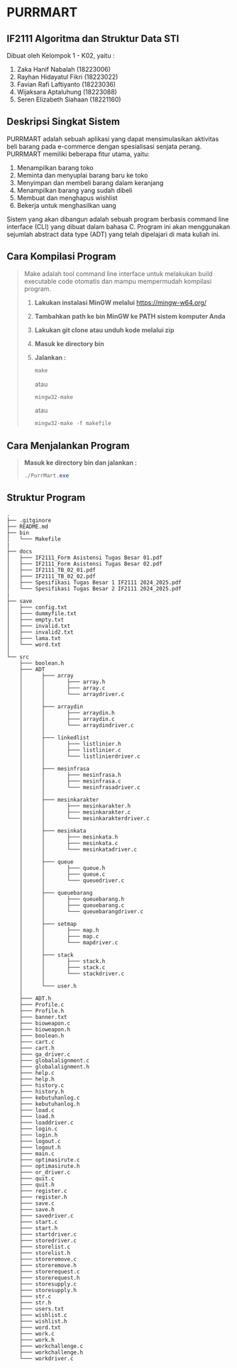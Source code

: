 # PURRMART
## IF2111 Algoritma dan Struktur Data STI

Dibuat oleh Kelompok 1 - K02, yaitu :

1. Zaka Hanif Nabalah (18223006)
2. Rayhan Hidayatul Fikri (18223022)
3. Favian Rafi Laftiyanto (18223036)
4. Wijaksara Aptaluhung (18223088)
5. Seren Elizabeth Siahaan (18221160)

## Deskripsi Singkat Sistem
PURRMART adalah sebuah aplikasi yang dapat mensimulasikan aktivitas beli barang pada e-commerce dengan spesialisasi senjata perang. PURRMART memiliki beberapa fitur utama, yaitu:
1. Menampilkan barang toko
2. Meminta dan menyuplai barang baru ke toko
3. Menyimpan dan membeli barang dalam keranjang
4. Menampilkan barang yang sudah dibeli
5. Membuat dan menghapus wishlist
6. Bekerja untuk menghasilkan uang

Sistem yang akan dibangun adalah sebuah program berbasis command line interface (CLI) yang dibuat dalam bahasa C. Program ini akan menggunakan sejumlah abstract data type (ADT) yang telah dipelajari di mata kuliah ini.

## Cara Kompilasi Program
>    Make adalah tool command line interface untuk melakukan build executable code otomatis dan mampu mempermudah kompilasi program.
> 1. **Lakukan instalasi MinGW melalui** https://mingw-w64.org/
> 2. **Tambahkan path ke bin MinGW ke PATH sistem komputer Anda**
> 3. **Lakukan git clone atau unduh kode melalui zip**
> 3. **Masuk ke directory bin**
> 5. **Jalankan :**
>
>    ```powershell
>    make
>    ```
>    atau
>    ```powershell
>    mingw32-make
>    ```
>    atau
>    ```powershell
>    mingw32-make -f makefile
>    ```

## Cara Menjalankan Program
> **Masuk ke directory bin dan jalankan :**
>
> ```powershell
> ./PurrMart.exe
> ```

## Struktur Program
```
.
├── .gitginore
├── README.md
├── bin
│   └─── Makefile  
|
├── docs
│   ├─── IF2111_Form Asistensi Tugas Besar 01.pdf			    
│   ├─── IF2111_Form Asistensi Tugas Besar 02.pdf
│   ├─── IF2111_TB_02_01.pdf			    
│   ├─── IF2111_TB_02_02.pdf
│   ├─── Spesifikasi Tugas Besar 1 IF2111 2024_2025.pdf     
│   └─── Spesifikasi Tugas Besar 2 IF2111 2024_2025.pdf
|
├── save
│   ├─── config.txt 			    
│   ├─── dummyfile.txt
│   ├─── empty.txt 			     
│   ├─── invalid.txt	
│   ├─── invalid2.txt
│   ├─── lama.txt					     
│   └─── word.txt                     
│ 
└── src
    ├─── boolean.h
    ├─── ADT
    │      ├─── array
    │      │       ├─── array.h
    │      │       ├─── array.c    
    │      │       └─── arraydriver.c
    │      │
    │      ├─── arraydin
    │      │       ├─── arraydin.h
    │      │       ├─── arraydin.c
    │      │       └─── arraydindriver.c
    │      │
    │      ├─── linkedlist
    │      │       ├─── listlinier.h
    │      │       ├─── listlinier.c
    │      │       └─── listlinierdriver.c
    │      │
    │      ├─── mesinfrasa
    │      │       ├─── mesinfrasa.h
    │      │       ├─── mesinfrasa.c
    │      │       └─── mesinfrasadriver.c
    │      │
    │      ├─── mesinkarakter
    │      │       ├─── mesinkarakter.h
    │      │       ├─── mesinkarakter.c
    │      │       └─── mesinkarakterdriver.c
    │      │
    │      ├─── mesinkata
    │      │       ├─── mesinkata.h
    │      │       ├─── mesinkata.c
    │      │       └─── mesinkatadriver.c
    │      │
    │      ├─── queue
    │      │       ├─── queue.h
    │      │       ├─── queue.c
    │      │       └─── queuedriver.c
    │      │
    │      ├─── queuebarang
    │      │       ├─── queuebarang.h
    │      │       ├─── queuebarang.c
    │      │       └─── queuebarangdriver.c
    │      │
    │      ├─── setmap
    │      │       ├─── map.h
    │      │       ├─── map.c
    │      │       └─── mapdriver.c
    │      │
    │      ├─── stack
    │      │       ├─── stack.h
    │      │       ├─── stack.c
    │      │       └─── stackdriver.c
    │      │
    │      └─── user.h
    │
    ├─── ADT.h
    ├─── Profile.c
    ├─── Profile.h
    ├─── banner.txt
    ├─── bioweapon.c
    ├─── bioweapon.h
    ├─── boolean.h
    ├─── cart.c
    ├─── cart.h
    ├─── ga_driver.c
    ├─── globalalignment.c
    ├─── globalalignment.h
    ├─── help.c
    ├─── help.h
    ├─── history.c
    ├─── history.h
    ├─── kebutuhanlog.c
    ├─── kebutuhanlog.h
    ├─── load.c
    ├─── load.h
    ├─── loaddriver.c
    ├─── login.c
    ├─── login.h
    ├─── logout.c
    ├─── logout.h
    ├─── main.c
    ├─── optimasirute.c
    ├─── optimasirute.h
    ├─── or_driver.c
    ├─── quit.c
    ├─── quit.h
    ├─── register.c
    ├─── register.h
    ├─── save.c
    ├─── save.h
    ├─── savedriver.c
    ├─── start.c
    ├─── start.h
    ├─── startdriver.c
    ├─── storedriver.c
    ├─── storelist.c
    ├─── storelist.h
    ├─── storeremove.c
    ├─── storeremove.h
    ├─── storerequest.c
    ├─── storerequest.h
    ├─── storesupply.c
    ├─── storesupply.h
    ├─── str.c
    ├─── str.h
    ├─── users.txt
    ├─── wishlist.c
    ├─── wishlist.h
    ├─── word.txt
    ├─── work.c
    ├─── work.h
    ├─── workchallenge.c
    ├─── workchallenge.h
    └─── workdriver.c
 ```